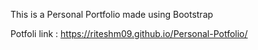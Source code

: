 This is a Personal  Portfolio 
made  using Bootstrap

Potfoli link :  https://riteshm09.github.io/Personal-Potfolio/
